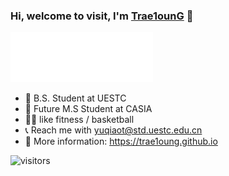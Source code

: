 
### Hi, welcome to visit, I'm [Trae1ounG](https://trae1oung.github.io/) 🤠
![description](./trae1oung.gif)


- 👻 B.S. Student at UESTC
- 📒 Future M.S Student at CASIA
- 🏋️‍♀️ like fitness / basketball
- 📞 Reach me with yuqiaot@std.uestc.edu.cn
- 🔎 More information: https://trae1oung.github.io

![visitors](https://visitor-badge.laobi.icu/badge?page_id=Trae1ounG.Trae1ounG)
